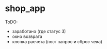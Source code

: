 # shop_app
ToDO:
 - заработано (где статус 3)
 - окно возврата
 - кнопка расчета (пост запрос и сброс чека)

 
